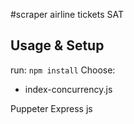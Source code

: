 #scraper airline tickets
SAT
## Usage & Setup
run:
`npm install`
Сhoose:
- index-concurrency.js

Puppeter
Express js
